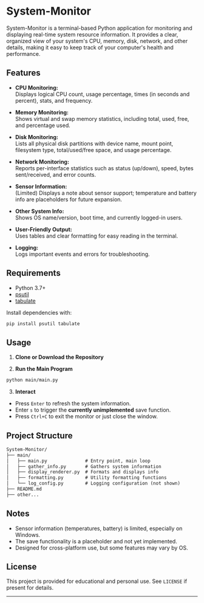 # System-Monitor

System-Monitor is a terminal-based Python application for monitoring and displaying real-time system resource information. It provides a clear, organized view of your system's CPU, memory, disk, network, and other details, making it easy to keep track of your computer's health and performance.

## Features

- **CPU Monitoring:**  
  Displays logical CPU count, usage percentage, times (in seconds and percent), stats, and frequency.

- **Memory Monitoring:**  
  Shows virtual and swap memory statistics, including total, used, free, and percentage used.

- **Disk Monitoring:**  
  Lists all physical disk partitions with device name, mount point, filesystem type, total/used/free space, and usage percentage.

- **Network Monitoring:**  
  Reports per-interface statistics such as status (up/down), speed, bytes sent/received, and error counts.

- **Sensor Information:**  
  (Limited) Displays a note about sensor support; temperature and battery info are placeholders for future expansion.

- **Other System Info:**  
  Shows OS name/version, boot time, and currently logged-in users.

- **User-Friendly Output:**  
  Uses tables and clear formatting for easy reading in the terminal.

- **Logging:**  
  Logs important events and errors for troubleshooting.

## Requirements

  - Python 3.7+
  - [psutil](https://pypi.org/project/psutil/)
  - [tabulate](https://pypi.org/project/tabulate/)

Install dependencies with:

  ```bash
  pip install psutil tabulate
  ```

## Usage

1. **Clone or Download the Repository**

2. **Run the Main Program**

  ```bash
  python main/main.py
  ```

3. **Interact**
  - Press `Enter` to refresh the system information.
  - Enter `s` to trigger the **currently unimplemented** save function.
  - Press `Ctrl+C` to exit the monitor or just close the window.

## Project Structure

  ```txt
  System-Monitor/
  ├── main/
  │   ├── main.py              # Entry point, main loop
  │   ├── gather_info.py       # Gathers system information
  │   ├── display_renderer.py  # Formats and displays info
  │   ├── formatting.py        # Utility formatting functions
  │   └── log_config.py        # Logging configuration (not shown)
  ├── README.md
  ├── other...
  ```

## Notes

  - Sensor information (temperatures, battery) is limited, especially on    Windows.
  - The save functionality is a placeholder and not yet implemented.
  - Designed for cross-platform use, but some features may vary by OS.

## License

This project is provided for educational and personal use. See `LICENSE` if present for details.

---
